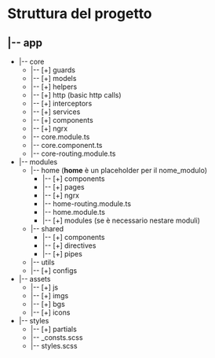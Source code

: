 
# Struttura del progetto

## |-- app

* |-- core
  * |-- [+] guards
  * |-- [+] models
  * |-- [+] helpers
  * |-- [+] http (basic http calls)
  * |-- [+] interceptors
  * |-- [+] services
  * |-- [+] components
  * |-- [+] ngrx
  * |-- core.module.ts
  * |-- core.component.ts
  * |-- core-routing.module.ts
* |-- modules
  * |-- home (**home** è un placeholder per il nome_modulo)
    * |-- [+] components
    * |-- [+] pages
    * |-- [+] ngrx
    * |-- home-routing.module.ts
    * |-- home.module.ts
    * |-- [+] modules (se è necessario nestare moduli)
  * |-- shared
    * |-- [+] components
    * |-- [+] directives
    * |-- [+] pipes
  * |-- utils
  * |-- [+] configs
* |-- assets
  * |-- [+] js
  * |-- [+] imgs
  * |-- [+] bgs
  * |-- [+] icons
* |-- styles
  * |-- [+] partials
  * |-- _consts.scss
  * |-- styles.scss
